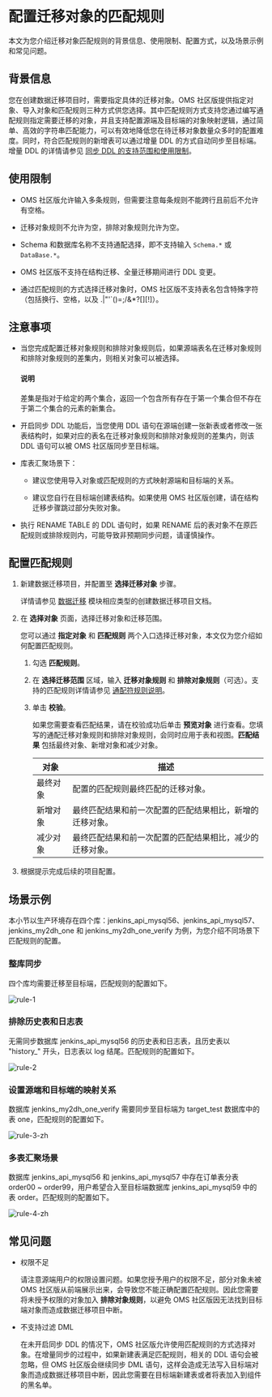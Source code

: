 # 配置迁移对象的匹配规则

本文为您介绍迁移对象匹配规则的背景信息、使用限制、配置方式，以及场景示例和常见问题。

## 背景信息

您在创建数据迁移项目时，需要指定具体的迁移对象。OMS 社区版提供指定对象、导入对象和匹配规则三种方式供您选择。其中匹配规则方式支持您通过编写通配规则指定需要迁移的对象，并且支持配置源端及目标端的对象映射逻辑，通过简单、高效的字符串匹配能力，可以有效地降低您在待迁移对象数量众多时的配置难度。同时，符合匹配规则的新增表可以通过增量 DDL 的方式自动同步至目标端。增量 DDL 的详情请参见 [同步 DDL 的支持范围和使用限制](../1700.supported-ddl-operations-for-incremental-migration-and-limits/100.mysql-to-obmysql/100.mysql-to-obmysql-overview.md)。

## 使用限制

* OMS 社区版允许输入多条规则，但需要注意每条规则不能跨行且前后不允许有空格。

* 迁移对象规则不允许为空，排除对象规则允许为空。

* Schema 和数据库名称不支持通配选择，即不支持输入 `Schema.*` 或 `DataBase.*`。

* OMS 社区版不支持在结构迁移、全量迁移期间进行 DDL 变更。

* 通过匹配规则的方式选择迁移对象时，OMS 社区版不支持表名包含特殊字符（包括换行、空格，以及 .|"'`()=;/&*?[][!]）。

## 注意事项

* 当您完成配置迁移对象规则和排除对象规则后，如果源端表名在迁移对象规则和排除对象规则的差集内，则相关对象可以被选择。

    <main id="notice" type='explain'>
    <h4>说明</h4>
    <p>差集是指对于给定的两个集合，返回一个包含所有存在于第一个集合但不存在于第二个集合的元素的新集合。</p>
  </main>

* 开启同步 DDL 功能后，当您使用 DDL 语句在源端创建一张新表或者修改一张表结构时，如果对应的表名在迁移对象规则和排除对象规则的差集内，则该 DDL 语句可以被 OMS 社区版同步至目标端。

* 库表汇聚场景下：

  * 建议您使用导入对象或匹配规则的方式映射源端和目标端的关系。

  * 建议您自行在目标端创建表结构。如果使用 OMS 社区版创建，请在结构迁移步骤跳过部分失败对象。

* 执行 RENAME TABLE 的 DDL 语句时，如果 RENAME 后的表对象不在原匹配规则或排除规则内，可能导致非预期同步问题，请谨慎操作。

## 配置匹配规则

1. 新建数据迁移项目，并配置至 **选择迁移对象** 步骤。

    详情请参见 [数据迁移](../100.data-migration-overview.md) 模块相应类型的创建数据迁移项目文档。

2. 在 **选择对象** 页面，选择迁移对象和迁移范围。

      您可以通过 **指定对象** 和 **匹配规则** 两个入口选择迁移对象，本文仅为您介绍如何配置匹配规则。

      1. 勾选 **匹配规则**。

      2. 在 **选择迁移范围** 区域，输入 **迁移对象规则** 和 **排除对象规则**（可选）。支持的匹配规则详情请参见 [通配符规则说明](../1600.migration-function-introduction/400.wildcard-rules.md)。

      3. 单击 **校验**。

         如果您需要查看匹配结果，请在校验成功后单击 **预览对象** 进行查看。您填写的通配迁移对象规则和排除对象规则，会同时应用于表和视图。**匹配结果** 包括最终对象、新增对象和减少对象。

         | 对象          |       描述    |
         |--------------|---------------|
         | 最终对象 | 配置的匹配规则最终匹配的迁移对象。     |
         | 新增对象 | 最终匹配结果和前一次配置的匹配结果相比，新增的迁移对象。       |
         | 减少对象 | 最终匹配结果和前一次配置的匹配结果相比，减少的迁移对象。          |

3. 根据提示完成后续的项目配置。

## 场景示例

本小节以生产环境存在四个库：jenkins_api_mysql56、jenkins_api_mysql57、jenkins_my2dh_one 和 jenkins_my2dh_one_verify 为例，为您介绍不同场景下匹配规则的配置。

### 整库同步

四个库均需要迁移至目标端，匹配规则的配置如下。

![rule-1](https://obbusiness-private.oss-cn-shanghai.aliyuncs.com/doc/img/oms/oms-enterprise/rule-1.png)

### 排除历史表和日志表

无需同步数据库 jenkins_api_mysql56 的历史表和日志表，且历史表以 "history_" 开头，日志表以 log 结尾。匹配规则的配置如下。

![rule-2](https://obbusiness-private.oss-cn-shanghai.aliyuncs.com/doc/img/oms/oms-enterprise/rule-2.png)

### 设置源端和目标端的映射关系

数据库 jenkins_my2dh_one_verify 需要同步至目标端为 target_test 数据库中的表 one，匹配规则的配置如下。

![rule-3-zh](https://obbusiness-private.oss-cn-shanghai.aliyuncs.com/doc/img/oms/oms-enterprise/rule-3-zh.png)

### 多表汇聚场景

数据库 jenkins_api_mysql56 和 jenkins_api_mysql57 中存在订单表分表 order00 ~ order99，用户希望合入至目标端数据库 jenkins_api_mysql59 中的表 order。匹配规则的配置如下。

![rule-4-zh](https://obbusiness-private.oss-cn-shanghai.aliyuncs.com/doc/img/oms/oms-enterprise/rule-4-zh.png)

## 常见问题

* 权限不足

   请注意源端用户的权限设置问题。如果您授予用户的权限不足，部分对象未被 OMS 社区版从前端展示出来，会导致您不能正确配置匹配规则。因此您需要将未授予权限的对象加入 **排除对象规则**，以避免 OMS 社区版因无法找到目标端对象而造成数据迁移项目中断。

* 不支持过滤 DML

   在未开启同步 DDL 的情况下，OMS 社区版允许使用匹配规则的方式选择对象。在增量同步的过程中，如果新建表满足匹配规则，相关的 DDL 语句会被忽略，但 OMS 社区版会继续同步 DML 语句，这样会造成无法写入目标端对象而造成数据迁移项目中断，因此您需要在目标端新建表或者将表加入到组件的黑名单。
